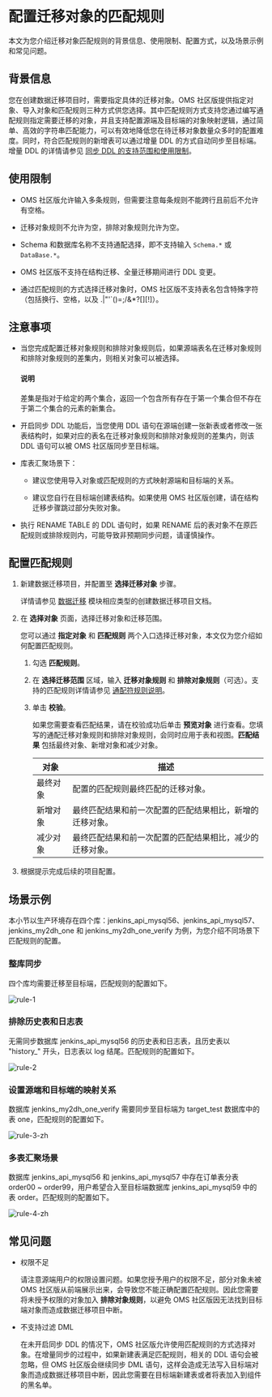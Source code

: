 # 配置迁移对象的匹配规则

本文为您介绍迁移对象匹配规则的背景信息、使用限制、配置方式，以及场景示例和常见问题。

## 背景信息

您在创建数据迁移项目时，需要指定具体的迁移对象。OMS 社区版提供指定对象、导入对象和匹配规则三种方式供您选择。其中匹配规则方式支持您通过编写通配规则指定需要迁移的对象，并且支持配置源端及目标端的对象映射逻辑，通过简单、高效的字符串匹配能力，可以有效地降低您在待迁移对象数量众多时的配置难度。同时，符合匹配规则的新增表可以通过增量 DDL 的方式自动同步至目标端。增量 DDL 的详情请参见 [同步 DDL 的支持范围和使用限制](../1700.supported-ddl-operations-for-incremental-migration-and-limits/100.mysql-to-obmysql/100.mysql-to-obmysql-overview.md)。

## 使用限制

* OMS 社区版允许输入多条规则，但需要注意每条规则不能跨行且前后不允许有空格。

* 迁移对象规则不允许为空，排除对象规则允许为空。

* Schema 和数据库名称不支持通配选择，即不支持输入 `Schema.*` 或 `DataBase.*`。

* OMS 社区版不支持在结构迁移、全量迁移期间进行 DDL 变更。

* 通过匹配规则的方式选择迁移对象时，OMS 社区版不支持表名包含特殊字符（包括换行、空格，以及 .|"'`()=;/&*?[][!]）。

## 注意事项

* 当您完成配置迁移对象规则和排除对象规则后，如果源端表名在迁移对象规则和排除对象规则的差集内，则相关对象可以被选择。

    <main id="notice" type='explain'>
    <h4>说明</h4>
    <p>差集是指对于给定的两个集合，返回一个包含所有存在于第一个集合但不存在于第二个集合的元素的新集合。</p>
  </main>

* 开启同步 DDL 功能后，当您使用 DDL 语句在源端创建一张新表或者修改一张表结构时，如果对应的表名在迁移对象规则和排除对象规则的差集内，则该 DDL 语句可以被 OMS 社区版同步至目标端。

* 库表汇聚场景下：

  * 建议您使用导入对象或匹配规则的方式映射源端和目标端的关系。

  * 建议您自行在目标端创建表结构。如果使用 OMS 社区版创建，请在结构迁移步骤跳过部分失败对象。

* 执行 RENAME TABLE 的 DDL 语句时，如果 RENAME 后的表对象不在原匹配规则或排除规则内，可能导致非预期同步问题，请谨慎操作。

## 配置匹配规则

1. 新建数据迁移项目，并配置至 **选择迁移对象** 步骤。

    详情请参见 [数据迁移](../100.data-migration-overview.md) 模块相应类型的创建数据迁移项目文档。

2. 在 **选择对象** 页面，选择迁移对象和迁移范围。

      您可以通过 **指定对象** 和 **匹配规则** 两个入口选择迁移对象，本文仅为您介绍如何配置匹配规则。

      1. 勾选 **匹配规则**。

      2. 在 **选择迁移范围** 区域，输入 **迁移对象规则** 和 **排除对象规则**（可选）。支持的匹配规则详情请参见 [通配符规则说明](../1600.migration-function-introduction/400.wildcard-rules.md)。

      3. 单击 **校验**。

         如果您需要查看匹配结果，请在校验成功后单击 **预览对象** 进行查看。您填写的通配迁移对象规则和排除对象规则，会同时应用于表和视图。**匹配结果** 包括最终对象、新增对象和减少对象。

         | 对象          |       描述    |
         |--------------|---------------|
         | 最终对象 | 配置的匹配规则最终匹配的迁移对象。     |
         | 新增对象 | 最终匹配结果和前一次配置的匹配结果相比，新增的迁移对象。       |
         | 减少对象 | 最终匹配结果和前一次配置的匹配结果相比，减少的迁移对象。          |

3. 根据提示完成后续的项目配置。

## 场景示例

本小节以生产环境存在四个库：jenkins_api_mysql56、jenkins_api_mysql57、jenkins_my2dh_one 和 jenkins_my2dh_one_verify 为例，为您介绍不同场景下匹配规则的配置。

### 整库同步

四个库均需要迁移至目标端，匹配规则的配置如下。

![rule-1](https://obbusiness-private.oss-cn-shanghai.aliyuncs.com/doc/img/oms/oms-enterprise/rule-1.png)

### 排除历史表和日志表

无需同步数据库 jenkins_api_mysql56 的历史表和日志表，且历史表以 "history_" 开头，日志表以 log 结尾。匹配规则的配置如下。

![rule-2](https://obbusiness-private.oss-cn-shanghai.aliyuncs.com/doc/img/oms/oms-enterprise/rule-2.png)

### 设置源端和目标端的映射关系

数据库 jenkins_my2dh_one_verify 需要同步至目标端为 target_test 数据库中的表 one，匹配规则的配置如下。

![rule-3-zh](https://obbusiness-private.oss-cn-shanghai.aliyuncs.com/doc/img/oms/oms-enterprise/rule-3-zh.png)

### 多表汇聚场景

数据库 jenkins_api_mysql56 和 jenkins_api_mysql57 中存在订单表分表 order00 ~ order99，用户希望合入至目标端数据库 jenkins_api_mysql59 中的表 order。匹配规则的配置如下。

![rule-4-zh](https://obbusiness-private.oss-cn-shanghai.aliyuncs.com/doc/img/oms/oms-enterprise/rule-4-zh.png)

## 常见问题

* 权限不足

   请注意源端用户的权限设置问题。如果您授予用户的权限不足，部分对象未被 OMS 社区版从前端展示出来，会导致您不能正确配置匹配规则。因此您需要将未授予权限的对象加入 **排除对象规则**，以避免 OMS 社区版因无法找到目标端对象而造成数据迁移项目中断。

* 不支持过滤 DML

   在未开启同步 DDL 的情况下，OMS 社区版允许使用匹配规则的方式选择对象。在增量同步的过程中，如果新建表满足匹配规则，相关的 DDL 语句会被忽略，但 OMS 社区版会继续同步 DML 语句，这样会造成无法写入目标端对象而造成数据迁移项目中断，因此您需要在目标端新建表或者将表加入到组件的黑名单。
